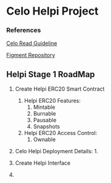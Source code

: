 # Celo Helpi Project
### References
[Celo Read Guideline](https://docs.google.com/document/d/13LWLrWzZ34M0ldWGeDANcWxw9nEWk3AX3VwXRBIOs1M/edit)

[Figment Repository](https://github.com/aglamadrid19/datahub-learn.git)

## Helpi Stage 1 RoadMap

 1. Create Helpi ERC20 Smart Contract
	 1. Helpi ERC20 Features:
		 1. Mintable
		 2. Burnable
		 3. Pausable
		 4. Snapshots
	 2. Helpi ERC20 Access Control:
		 1.  Ownable
 2. Celo Helpi Deployment Details:
	1.  

4. Create Helpi Interface
5. 
<!--stackedit_data:
eyJoaXN0b3J5IjpbLTE2MjEwMDg5MzIsLTE4NTA3NjQ0MDEsLT
g5MDIwNDE2NywtMTkyMjU4NDU1NCwtMTgwMjk0MDU5MCwtMTgy
NzUxMzg0NCwxNzY2MjYzNTQ5LC0xMDAwNDcxODQzLDEzNzc1OT
g2OTIsMjAzOTkyNTkzOCwtMTQxMjgxMjY0OSwtNTYyMTM2MzEs
LTUyMjMwMzA0MF19
-->